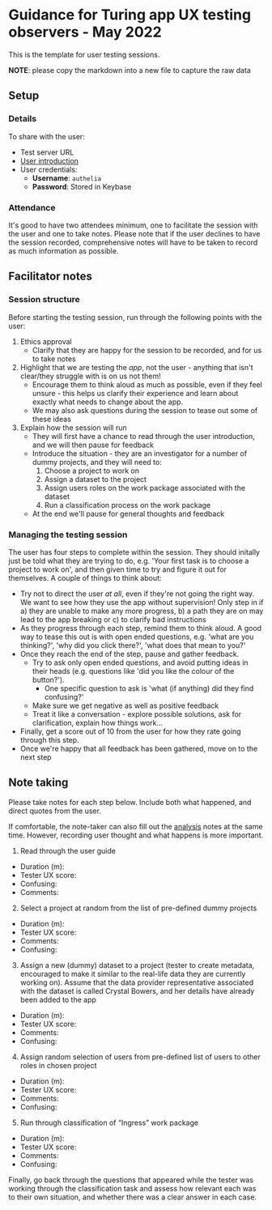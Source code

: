 # Guidance for Turing app UX testing observers - May 2022

This is the template for user testing sessions.

**NOTE**: please copy the markdown into a new file to capture the raw data


## Setup

### Details
To share with the user:
* Test server URL
* [User introduction](./user-introduction.md)
* User credentials:
    * **Username**: `authelia`
    * **Password**: Stored in Keybase

### Attendance
It's good to have two attendees minimum, one to facilitate the session with the user and one to take notes. Please note that if the user declines to have the session recorded, comprehensive notes will have to be taken to record as much information as possible.


## Facilitator notes

### Session structure

Before starting the testing session, run through the following points with the user:

1. Ethics approval
    * Clarify that they are happy for the session to be recorded, and for us to take notes
2. Highlight that we are testing the *app*, not the user - anything that isn't clear/they struggle with is on us not them!
    * Encourage them to think aloud as much as possible, even if they feel unsure - this helps us clarify their experience and learn about exactly what needs to change about the app.
    * We may also ask questions during the session to tease out some of these ideas
3. Explain how the session will run
    * They will first have a chance to read through the user introduction, and we will then pause for feedback
    * Introduce the situation - they are an investigator for a number of dummy projects, and they will need to:
        1. Choose a project to work on
        2. Assign a dataset to the project
        3. Assign users roles on the work package associated with the dataset
        4. Run a classification process on the work package
    * At the end we'll pause for general thoughts and feedback

### Managing the testing session

The user has four steps to complete within the session. They should initally just be told what they are trying to do, e.g. 'Your first task is to choose a project to work on', and then given time to try and figure it out for themselves. A couple of things to think about:

* Try not to direct the user _at all_, even if they're not going the right way. We want to see how they use the app without supervision! Only step in if a) they are unable to make any more progress, b) a path they are on may lead to the app breaking or c) to clarify bad instructions
* As they progress through each step, remind them to think aloud. A good way to tease this out is with open ended questions, e.g. 'what are you thinking?', 'why did you click there?', 'what does that mean to you?'
* Once they reach the end of the step, pause and gather feedback.
    * Try to ask only open ended questions, and avoid putting ideas in their heads (e.g. questions like 'did you like the colour of the button?').
        * One specific question to ask is 'what (if anything) did they find confusing?'
    * Make sure we get negative as well as positive feedback
    * Treat it like a conversation - explore possible solutions, ask for clarification, explain how things work...
* Finally, get a score out of 10 from the user for how they rate going through this step.
* Once we're happy that all feedback has been gathered, move on to the next step

## Note taking

Please take notes for each step below. Include both what happened, and direct quotes from the user.

If comfortable, the note-taker can also fill out the [analysis](analysis_template.md) notes at the same time. However, recording user thought and what happens is more important.

1. Read through the user guide
 * Duration (m):
 * Tester UX score:
 * Confusing:
 * Comments:

2. Select a project at random from the list of pre-defined dummy projects
  * Duration (m):
  * Tester UX score:
  * Comments:
  * Confusing:

3. Assign a new (dummy) dataset to a project (tester to create metadata, encouraged to make it similar to the real-life data they are currently working on). Assume that the data provider representative associated with the dataset is called Crystal Bowers, and her details have already been added to the app
  * Duration (m):
  * Tester UX score:
  * Comments:
  * Confusing:

4. Assign random selection of users from pre-defined list of users to other roles in chosen project
  * Duration (m):
  * Tester UX score:
  * Comments:
  * Confusing:

5. Run through classification of “Ingress” work package
  * Duration (m):
  * Tester UX score:
  * Comments:
  * Confusing:

Finally, go back through the questions that appeared while the tester was working through the classification task and assess how relevant each was to their own situation, and whether there was a clear answer in each case.

